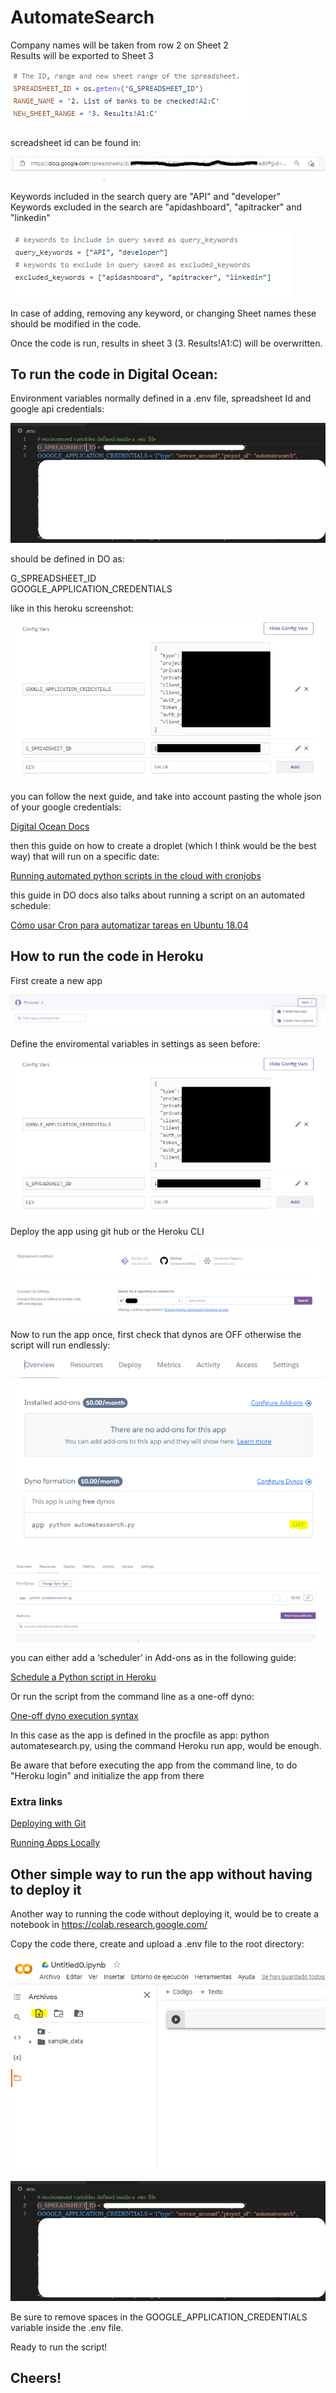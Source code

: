 # AutomateSearch

Company names will be taken from row 2 on Sheet 2\
Results will be exported to Sheet 3

![Screenshot1](/Images/RangeAndSheetId.PNG)

screadsheet id can be found in:

![Screenshot4](/Images/spreadsheetId.PNG)

Keywords included in the search query are "API" and "developer"\
Keywords excluded in the search are "apidashboard", "apitracker" and "linkedin"

![Screenshot2](/Images/keywords.PNG)

In case of adding, removing any keyword, or changing Sheet names these should be modified in the code.


Once the code is run, results in sheet 3 (3. Results!A1:C) will be overwritten.		
			
      

## To run the code in Digital Ocean:

Environment variables normally defined in a .env file, spreadsheet Id and google api credentials:

![Screenshot3](/Images/env.PNG)


should be defined in DO as:

G_SPREADSHEET_ID\
GOOGLE_APPLICATION_CREDENTIALS

like in this heroku screenshot:

![Screenshot5](/Images/heroku_vars.PNG)

you can follow the next guide, and take into account pasting the whole json of your google credentials:

[Digital Ocean Docs](https://docs.digitalocean.com/products/app-platform/how-to/use-environment-variables/)

then this guide on how to create a droplet (which I think would be the best way) that will run on a specific date:

[Running automated python scripts in the cloud with cronjobs](https://medium.com/@cprkrn/running-automated-python-scripts-in-the-cloud-with-cronjobs-47476b33f817)

this guide in DO docs also talks about running a script on an automated schedule:

[Cómo usar Cron para automatizar tareas en Ubuntu 18.04](https://www.digitalocean.com/community/tutorials/how-to-use-cron-to-automate-tasks-ubuntu-1804-es)

## How to run the code in Heroku

First create a new app 

![Screenshot6](/Images/heroku_newapp.PNG)

Define the enviromental variables in settings as seen before:

![Screenshot5](/Images/heroku_vars.PNG)

Deploy the app using git hub or the Heroku CLI

![Screenshot7](/Images/heroku_github.png)

Now to run the app once, first check that dynos are OFF otherwise the script will run endlessly:

![Screenshot8](/Images/dynosOff.PNG)

![Screenshot9](/Images/dynosOff2.PNG)

you can either add a ‘scheduler’ in Add-ons as in the following guide: 

[Schedule a Python script in Heroku](https://medium.com/analytics-vidhya/schedule-a-python-script-on-heroku-a978b2f91ca8)

Or run the script from the command line as a one-off dyno:

[One-off dyno execution syntax](https://devcenter.heroku.com/articles/one-off-dynos#:~:text=heroku%20run%20bash%0A...%0A~%20%24-,One%2Doff%20dyno%20execution%20syntax,-heroku%20run%20takes)

In this case as the app is defined in the procfile as app: python automatesearch.py, using the command Heroku run app, would be enough.

Be aware that before executing the app from the command line, to do "Heroku login" and initialize the app from there

### Extra links

[Deploying with Git](https://devcenter.heroku.com/articles/git)

[Running Apps Locally](https://devcenter.heroku.com/articles/heroku-local)

## Other simple way to run the app without having to deploy it

Another way to running the code without deploying it, would be to create a notebook in https://colab.research.google.com/

Copy the code there, create and upload a .env file to the root directory:

![Screenshot10](/Images/colab_env.PNG)

![Screenshot3](/Images/env.PNG)

Be sure to remove spaces in the GOOGLE_APPLICATION_CREDENTIALS variable inside the .env file.

Ready to run the script!

## Cheers!

			
      
   
